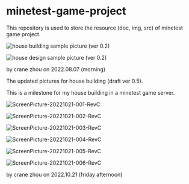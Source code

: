 # minetest-game-project
This repository is used to store the resource (doc, img, src) of minetest game project.

![house building sample picture (ver 0.2)](https://user-images.githubusercontent.com/12148806/183269053-e03ce2e6-b094-40a1-9241-109f14fc5608.png "Sample Building in minetest Game")   

![house design sample picture (ver 0.2)](https://user-images.githubusercontent.com/12148806/183269064-09d7b58f-74f8-403a-b7fd-e26ffb66798e.png "Sample Design in minetest Game")

by crane zhou on 2022.08.07 (morning)

The updated pictures for house building (draft ver 0.5).

This is a milestone for my house building in a minetest game server.

![ScreenPicture-20221021-001-RevC](https://user-images.githubusercontent.com/12148806/197155830-ea642cb6-81e6-4678-bec2-8ad2c3f8c60f.png)

![ScreenPicture-20221021-002-RevC](https://user-images.githubusercontent.com/12148806/197156010-730d944b-39ba-4a3e-9e6e-21e2b4d3386d.png)

![ScreenPicture-20221021-003-RevC](https://user-images.githubusercontent.com/12148806/197156072-c1500491-584c-482e-adf3-e27334e31d35.png)

![ScreenPicture-20221021-004-RevC](https://user-images.githubusercontent.com/12148806/197156086-41469682-6c62-4c27-be48-72cd3f357469.png)

![ScreenPicture-20221021-005-RevC](https://user-images.githubusercontent.com/12148806/197156108-0e4d8e54-e76e-43e5-97f4-6adaa20fb44b.png)

![ScreenPicture-20221021-006-RevC](https://user-images.githubusercontent.com/12148806/197156127-5dd7ba20-e8cf-4676-9536-55b27ca3d3f4.png)

by crane zhou on 2022.10.21 (friday afternoon)

